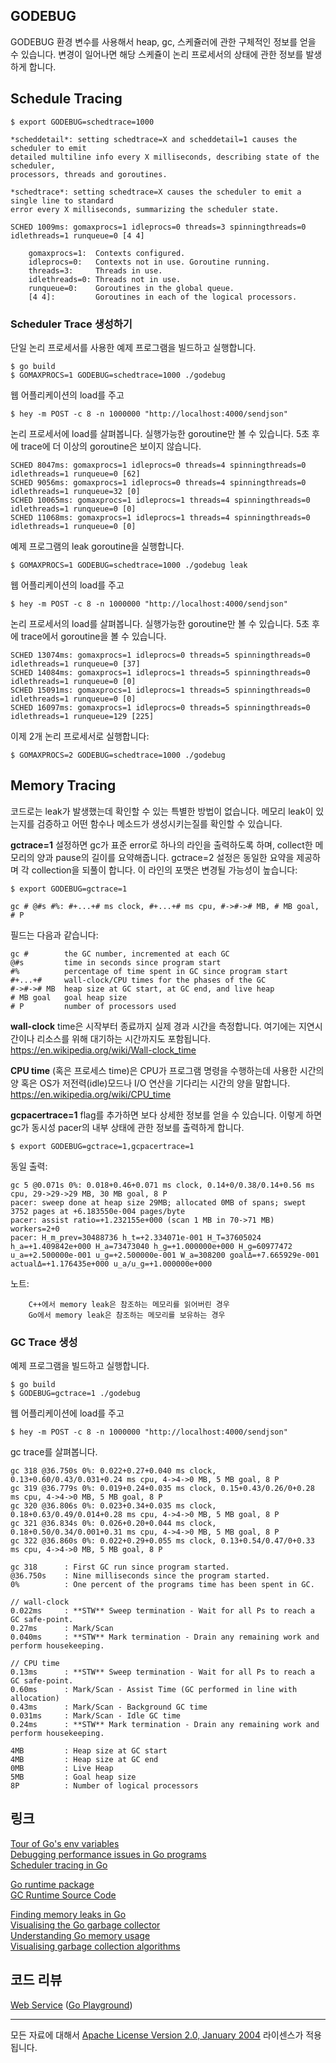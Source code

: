 ## GODEBUG

GODEBUG 환경 변수를 사용해서 heap, gc, 스케쥴러에 관한 구체적인 정보를 얻을 수 있습니다. 변경이 일어나면 해당 스케쥴이 논리 프로세서의 상태에 관한 정보를 발생하게 합니다.

## Schedule Tracing

	$ export GODEBUG=schedtrace=1000

	*scheddetail*: setting schedtrace=X and scheddetail=1 causes the scheduler to emit
	detailed multiline info every X milliseconds, describing state of the scheduler,
	processors, threads and goroutines.

	*schedtrace*: setting schedtrace=X causes the scheduler to emit a single line to standard
	error every X milliseconds, summarizing the scheduler state.

	SCHED 1009ms: gomaxprocs=1 idleprocs=0 threads=3 spinningthreads=0 idlethreads=1 runqueue=0 [4 4]

		gomaxprocs=1:  Contexts configured.
		idleprocs=0:   Contexts not in use. Goroutine running.
		threads=3:     Threads in use.
		idlethreads=0: Threads not in use.
		runqueue=0:    Goroutines in the global queue.
		[4 4]:         Goroutines in each of the logical processors.

### Scheduler Trace 생성하기

단일 논리 프로세서를 사용한 예제 프로그램을 빌드하고 실행합니다.

	$ go build
	$ GOMAXPROCS=1 GODEBUG=schedtrace=1000 ./godebug

웹 어플리케이션의 load를 주고

	$ hey -m POST -c 8 -n 1000000 "http://localhost:4000/sendjson"

논리 프로세서에 load를 살펴봅니다. 실행가능한 goroutine만 볼 수 있습니다. 5초 후에 trace에 더 이상의 goroutine은 보이지 않습니다.

    SCHED 8047ms: gomaxprocs=1 idleprocs=0 threads=4 spinningthreads=0 idlethreads=1 runqueue=0 [62]
    SCHED 9056ms: gomaxprocs=1 idleprocs=0 threads=4 spinningthreads=0 idlethreads=1 runqueue=32 [0]
    SCHED 10065ms: gomaxprocs=1 idleprocs=1 threads=4 spinningthreads=0 idlethreads=1 runqueue=0 [0]
    SCHED 11068ms: gomaxprocs=1 idleprocs=1 threads=4 spinningthreads=0 idlethreads=1 runqueue=0 [0]


예제 프로그램의 leak goroutine을 실행합니다.

	$ GOMAXPROCS=1 GODEBUG=schedtrace=1000 ./godebug leak

웹 어플리케이션의 load를 주고

	$ hey -m POST -c 8 -n 1000000 "http://localhost:4000/sendjson"

논리 프로세서의 load를 살펴봅니다. 실행가능한 goroutine만 볼 수 있습니다. 5초 후에 trace에서 goroutine을 볼 수 있습니다.

    SCHED 13074ms: gomaxprocs=1 idleprocs=0 threads=5 spinningthreads=0 idlethreads=1 runqueue=0 [37]
    SCHED 14084ms: gomaxprocs=1 idleprocs=1 threads=5 spinningthreads=0 idlethreads=1 runqueue=0 [0]
    SCHED 15091ms: gomaxprocs=1 idleprocs=1 threads=5 spinningthreads=0 idlethreads=1 runqueue=0 [0]
    SCHED 16097ms: gomaxprocs=1 idleprocs=0 threads=5 spinningthreads=0 idlethreads=1 runqueue=129 [225]

이제 2개 논리 프로세서로 실행합니다:

	$ GOMAXPROCS=2 GODEBUG=schedtrace=1000 ./godebug

## Memory Tracing

코드로는 leak가 발생했는데 확인할 수 있는 특별한 방법이 없습니다. 메모리 leak이 있는지를 검증하고 어떤 함수나 메소드가 생성시키는질를 확인할 수 있습니다.

**gctrace=1** 설정하면 gc가 표준 error로 하나의 라인을 출력하도록 하며, collect한 메모리의 양과 pause의 길이를 요약해줍니다. gctrace=2 설정은 동일한 요약을 제공하며 각 collection을 되풀이 합니다. 이 라인의 포맷은 변경될 가능성이 높습니다:

    $ export GODEBUG=gctrace=1

    gc # @#s #%: #+...+# ms clock, #+...+# ms cpu, #->#-># MB, # MB goal, # P

필드는 다음과 같습니다:

    gc #        the GC number, incremented at each GC
    @#s         time in seconds since program start
    #%          percentage of time spent in GC since program start
    #+...+#     wall-clock/CPU times for the phases of the GC
    #->#-># MB  heap size at GC start, at GC end, and live heap
    # MB goal   goal heap size
    # P         number of processors used

**wall-clock** time은 시작부터 종료까지 실제 경과 시간을 측정합니다. 여기에는 지연시간이나 리소스를 위해 대기하는 시간까지도 포함됩니다.
https://en.wikipedia.org/wiki/Wall-clock_time

**CPU time** (혹은 프로세스 time)은 CPU가 프로그램 명령을 수행하는데 사용한 시간의 양 혹은 OS가 저전력(idle)모드나 I/O 연산을 기다리는 시간의 양을 말합니다.
https://en.wikipedia.org/wiki/CPU_time

**gcpacertrace=1** flag를 추가하면 보다 상세한 정보를 얻을 수 있습니다. 이렇게 하면 gc가 동시성 pacer의 내부 상태에 관한 정보를 출력하게 합니다.

    $ export GODEBUG=gctrace=1,gcpacertrace=1

동일 출력:

    gc 5 @0.071s 0%: 0.018+0.46+0.071 ms clock, 0.14+0/0.38/0.14+0.56 ms cpu, 29->29->29 MB, 30 MB goal, 8 P
    pacer: sweep done at heap size 29MB; allocated 0MB of spans; swept 3752 pages at +6.183550e-004 pages/byte
    pacer: assist ratio=+1.232155e+000 (scan 1 MB in 70->71 MB) workers=2+0
    pacer: H_m_prev=30488736 h_t=+2.334071e-001 H_T=37605024 h_a=+1.409842e+000 H_a=73473040 h_g=+1.000000e+000 H_g=60977472 u_a=+2.500000e-001 u_g=+2.500000e-001 W_a=308200 goalΔ=+7.665929e-001 actualΔ=+1.176435e+000 u_a/u_g=+1.000000e+000

노트:

		C++에서 memory leak은 참조하는 메모리를 읽어버린 경우
		Go에서 memory leak은 참조하는 메모리를 보유하는 경우   

### GC Trace 생성

예제 프로그램을 빌드하고 실행합니다.

    $ go build
    $ GODEBUG=gctrace=1 ./godebug

웹 어플리케이션에 load를 주고

    $ hey -m POST -c 8 -n 1000000 "http://localhost:4000/sendjson"

gc trace를 살펴봅니다.

    gc 318 @36.750s 0%: 0.022+0.27+0.040 ms clock, 0.13+0.60/0.43/0.031+0.24 ms cpu, 4->4->0 MB, 5 MB goal, 8 P
    gc 319 @36.779s 0%: 0.019+0.24+0.035 ms clock, 0.15+0.43/0.26/0+0.28 ms cpu, 4->4->0 MB, 5 MB goal, 8 P
    gc 320 @36.806s 0%: 0.023+0.34+0.035 ms clock, 0.18+0.63/0.49/0.014+0.28 ms cpu, 4->4->0 MB, 5 MB goal, 8 P
    gc 321 @36.834s 0%: 0.026+0.20+0.044 ms clock, 0.18+0.50/0.34/0.001+0.31 ms cpu, 4->4->0 MB, 5 MB goal, 8 P
    gc 322 @36.860s 0%: 0.022+0.29+0.055 ms clock, 0.13+0.54/0.47/0+0.33 ms cpu, 4->4->0 MB, 5 MB goal, 8 P

    gc 318      : First GC run since program started.
    @36.750s    : Nine milliseconds since the program started.
    0%          : One percent of the programs time has been spent in GC.

    // wall-clock
    0.022ms     : **STW** Sweep termination - Wait for all Ps to reach a GC safe-point.
    0.27ms      : Mark/Scan
    0.040ms     : **STW** Mark termination - Drain any remaining work and perform housekeeping.

    // CPU time
    0.13ms      : **STW** Sweep termination - Wait for all Ps to reach a GC safe-point.
    0.60ms      : Mark/Scan - Assist Time (GC performed in line with allocation)
    0.43ms      : Mark/Scan - Background GC time
    0.031ms     : Mark/Scan - Idle GC time
    0.24ms      : **STW** Mark termination - Drain any remaining work and perform housekeeping.

    4MB         : Heap size at GC start
    4MB         : Heap size at GC end
    0MB         : Live Heap
    5MB         : Goal heap size
    8P          : Number of logical processors

## 링크

[Tour of Go's env variables](http://dave.cheney.net/2015/11/29/a-whirlwind-tour-of-gos-runtime-environment-variables)   
[Debugging performance issues in Go programs](https://software.intel.com/en-us/blogs/2014/05/10/debugging-performance-issues-in-go-programs)  
[Scheduler tracing in Go](http://www.goinggo.net/2015/02/scheduler-tracing-in-go.html)  

[Go runtime package](http://golang.org/pkg/runtime/)  
[GC Runtime Source Code](https://golang.org/src/runtime/mgc.go)  

[Finding memory leaks in Go](https://www.hakkalabs.co/articles/finding-memory-leaks-go-programs)  
[Visualising the Go garbage collector](http://dave.cheney.net/2014/07/11/visualising-the-go-garbage-collector)  
[Understanding Go memory usage](https://deferpanic.com/blog/understanding-golang-memory-usage)  
[Visualising garbage collection algorithms](https://spin.atomicobject.com/2014/09/03/visualizing-garbage-collection-algorithms/)

## 코드 리뷰

[Web Service](godebug.go) ([Go Playground](https://play.golang.org/p/cLfl3dZYLf))
___
모든 자료에 대해서 [Apache License Version 2.0, January 2004](http://www.apache.org/licenses/LICENSE-2.0) 라이센스가 적용됩니다.
